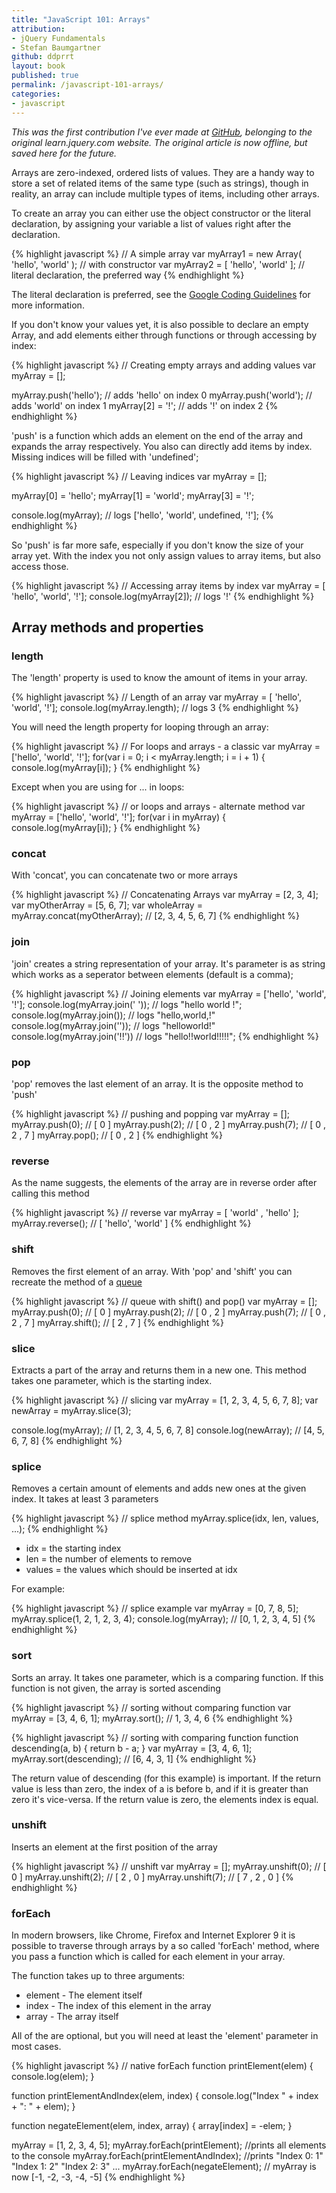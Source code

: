 ```yaml
---
title: "JavaScript 101: Arrays"
attribution:  
- jQuery Fundamentals
- Stefan Baumgartner
github: ddprrt
layout: book
published: true
permalink: /javascript-101-arrays/
categories:
- javascript
---
```

*This was the first contribution I've ever made at [GitHub](https://github.com/jquery/learn.jquery.com/pull/88), belonging to the original
learn.jquery.com website. The original article is now offline, but saved here for the future.*

Arrays are zero-indexed, ordered lists of values. They are a handy way to store a set of
related items of the same type (such as strings), though in reality, an array
can include multiple types of items, including other arrays.

To create an array you can either use the object constructor or the literal declaration,
by assigning your variable a list of values right after the declaration.

{% highlight javascript %}
// A simple array
var myArray1 = new Array( 'hello', 'world' ); // with constructor
var myArray2 = [ 'hello', 'world' ]; // literal declaration, the preferred way
{% endhighlight %}

The literal declaration is preferred, see the
[Google Coding Guidelines](http://google-styleguide.googlecode.com/svn/trunk/javascriptguide.xml#Array_and_Object_literals)
for more information.

If you don't know your values yet, it is also possible to declare an empty Array, and
add elements either through functions or through accessing by index:

{% highlight javascript %}
// Creating empty arrays and adding values
var myArray = [];

myArray.push('hello'); // adds 'hello' on index 0
myArray.push('world'); // adds 'world' on index 1
myArray[2] = '!';	   // adds '!' on index 2
{% endhighlight %}

'push' is a function which adds an element on the end of the array and expands the array
respectively. You also can directly add items by index. Missing indices will be filled
with 'undefined';

{% highlight javascript %}
// Leaving indices
var myArray = [];

myArray[0] = 'hello';
myArray[1] = 'world';
myArray[3] = '!';

console.log(myArray); // logs ['hello', 'world', undefined, '!'];
{% endhighlight %}

So 'push' is far more safe, especially if you don't know the size of your
array yet. With the index you not only assign values to array items, but also
access those.

{% highlight javascript %}
// Accessing array items by index
var myArray = [ 'hello', 'world', '!'];
console.log(myArray[2]);   // logs '!'
{% endhighlight %}

## Array methods and properties

### length

The 'length' property is used to know the amount of items in your array.

{% highlight javascript %}
// Length of an array
var myArray = [ 'hello', 'world', '!'];
console.log(myArray.length);   // logs 3
{% endhighlight %}

You will need the length property for looping through an array:

{% highlight javascript %}
// For loops and arrays - a classic
var myArray = ['hello', 'world', '!'];
for(var i = 0; i < myArray.length; i = i + 1) {
	console.log(myArray[i]);
}
{% endhighlight %}

Except when you are using for ... in loops:

{% highlight javascript %}
// or loops and arrays - alternate method
var myArray = ['hello', 'world', '!'];
for(var i in myArray) {
	console.log(myArray[i]);
}
{% endhighlight %}

### concat

With 'concat', you can concatenate two or more arrays

{% highlight javascript %}
// Concatenating Arrays
var myArray = [2, 3, 4];
var myOtherArray = [5, 6, 7];
var wholeArray = myArray.concat(myOtherArray); // [2, 3, 4, 5, 6, 7]
{% endhighlight %}

### join

'join' creates a string representation of your array. It's parameter is as string
which works as a seperator between elements (default is a comma);

{% highlight javascript %}
// Joining elements
var myArray = ['hello', 'world', '!'];
console.log(myArray.join(' ')); // logs "hello world !";
console.log(myArray.join()); 	// logs "hello,world,!"
console.log(myArray.join('')); 	// logs "helloworld!"
console.log(myArray.join('!!')) // logs "hello!!world!!!!!";
{% endhighlight %}

### pop

'pop' removes the last element of an array. It is the opposite method to 'push'

{% highlight javascript %}
// pushing and popping
var myArray = [];
myArray.push(0); // [ 0 ]
myArray.push(2); // [ 0 , 2 ]
myArray.push(7); // [ 0 , 2 , 7 ]
myArray.pop();   // [ 0 , 2 ]
{% endhighlight %}

### reverse

As the name suggests, the elements of the array are in reverse order after calling
this method

{% highlight javascript %}
// reverse
var myArray = [ 'world' , 'hello' ];
myArray.reverse(); // [ 'hello', 'world' ]
{% endhighlight %}

### shift

Removes the first element of an array. With 'pop' and 'shift' you can recreate the
method of a [queue](http://en.wikipedia.org/wiki/Queue_(data_structure))

{% highlight javascript %}
// queue with shift() and pop()
var myArray = [];
myArray.push(0); // [ 0 ]
myArray.push(2); // [ 0 , 2 ]
myArray.push(7); // [ 0 , 2 , 7 ]
myArray.shift(); // [ 2 , 7 ]
{% endhighlight %}

### slice

Extracts a part of the array and returns them in a new one. This method takes one
parameter, which is the starting index.

{% highlight javascript %}
// slicing
var myArray = [1, 2, 3, 4, 5, 6, 7, 8];
var newArray = myArray.slice(3);

console.log(myArray);  // [1, 2, 3, 4, 5, 6, 7, 8]
console.log(newArray); // [4, 5, 6, 7, 8]
{% endhighlight %}

### splice

Removes a certain amount of elements and adds new ones at the given index. It takes
at least 3 parameters

{% highlight javascript %}
// splice method
myArray.splice(idx, len, values, ...);
{% endhighlight %}

* idx = the starting index
* len = the number of elements to remove
* values = the values which should be inserted at idx

For example:

{% highlight javascript %}
// splice example
var myArray = [0, 7, 8, 5];
myArray.splice(1, 2, 1, 2, 3, 4);
console.log(myArray); // [0, 1, 2, 3, 4, 5]
{% endhighlight %}

### sort

Sorts an array. It takes one parameter, which is a comparing function. If this function is not
given, the array is sorted ascending

{% highlight javascript %}
// sorting without comparing function
var myArray = [3, 4, 6, 1];
myArray.sort(); // 1, 3, 4, 6
{% endhighlight %}

{% highlight javascript %}
// sorting with comparing function
function descending(a, b) {
	return b - a;
}
var myArray = [3, 4, 6, 1];
myArray.sort(descending); // [6, 4, 3, 1]
{% endhighlight %}

The return value of descending (for this example) is important. If the return value is
less than zero, the index of a is before b, and if it is greater than zero it's vice-versa.
If the return value is zero, the elements index is equal.

### unshift

Inserts an element at the first position of the array

{% highlight javascript %}
// unshift
var myArray = [];
myArray.unshift(0); // [ 0 ]
myArray.unshift(2); // [ 2 , 0 ]
myArray.unshift(7); // [ 7 , 2 , 0 ]
{% endhighlight %}

### forEach

In modern browsers, like Chrome, Firefox and Internet Explorer 9 it is possible to traverse
through arrays by a so called 'forEach' method, where you pass a function which is called
for each element in your array.

The function takes up to three arguments:

* element - The element itself
* index - The index of this element in the array
* array - The array itself

All of the are optional, but you will need at least the 'element' parameter in most cases.

{% highlight javascript %}
// native forEach
function printElement(elem) {
	console.log(elem);
}

function printElementAndIndex(elem, index) {
	console.log("Index " + index + ": " + elem);
}

function negateElement(elem, index, array) {
	array[index] = -elem;
}

myArray = [1, 2, 3, 4, 5];
myArray.forEach(printElement); //prints all elements to the console
myArray.forEach(printElementAndIndex); //prints "Index 0: 1" "Index 1: 2" "Index 2: 3" ...
myArray.forEach(negateElement); // myArray is now [-1, -2, -3, -4, -5]
{% endhighlight %}
